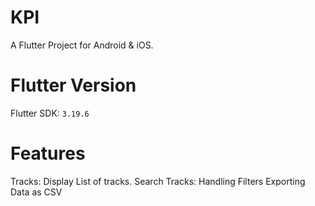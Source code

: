 # KPI
A Flutter Project for Android & iOS.
    
# Flutter Version
Flutter SDK: `3.19.6`

# Features
Tracks: Display List of tracks.
Search Tracks: 
Handling Filters
Exporting Data as CSV
